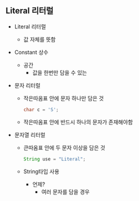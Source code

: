## Literal 리터럴

* Literal 리터럴

  * 값 자체를 뜻함

* Constant 상수

  * 공간
    * 값을 한번만 담을 수 있는

* 문자 리터럴

  * 작은따옴표 안에 문자 하나만 담은 것

    ```java
    char c = 'S';
    ```

  * 작은따옴표 안에 반드시 하나의 문자가 존재해야함

* 문자열 리터럴

  * 큰따옴표 안에 두 문자 이상을 담은 것

    ```java
    String use = "Literal";
    ```

  * String타입 사용

    * 언제?
      * 여러 문자를 담을 경우